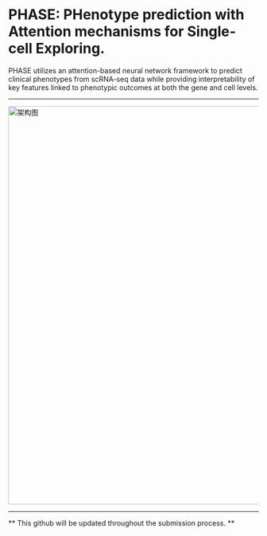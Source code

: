 # PHASE: PHenotype prediction with Attention mechanisms for Single-cell Exploring.

PHASE utilizes an attention-based neural network framework to predict clinical phenotypes from scRNA-seq data while providing interpretability of key features linked to phenotypic outcomes at both the gene and cell levels.

***

<img src="https://github.com/wuqinhua/PHASE/blob/main/The%20PHASE%20framework.png" alt="架构图" width="800"/>

***

** This github will be updated throughout the submission process. **
